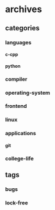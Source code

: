 # archives

## categories

### languages

#### c-cpp

#### python

### compiler

### operating-system

### frontend

### linux

### applications

#### git

### college-life

## tags

### bugs

### lock-free
